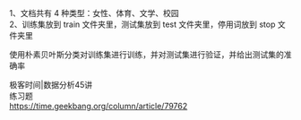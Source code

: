 1、文档共有 4 种类型：女性、体育、文学、校园  
2、训练集放到 train 文件夹里，测试集放到 test 文件夹里，停用词放到 stop 文件夹里

使用朴素贝叶斯分类对训练集进行训练，并对测试集进行验证，并给出测试集的准确率

极客时间|数据分析45讲  
练习题  
https://time.geekbang.org/column/article/79762